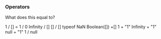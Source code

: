 ### Operators
What does this equal to?

1 / [] = 
1 / 0 
Infinity / []
[] / []
typeof NaN
Boolean([])
+[]
1 + "1"
Infinity + "1"
null + "1"
1 / null
